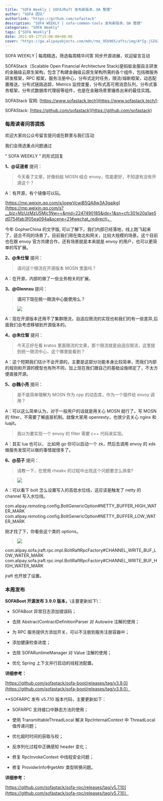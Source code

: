 ```yaml
---
title: "SOFA Weekly | SOFAJRaft 发布新版本，QA 整理"
author: "SOFA 团队"
authorlink: "https://github.com/sofastack"
description: "SOFA WEEKLY | sofa-common-tools 发布新版本，QA 整理"
categories: "SOFA Weekly"
tags: ["SOFA Weekly"]
date: 2021-09-17T15:00:00+08:00
cover: "https://gw.alipayobjects.com/mdn/rms_95b965/afts/img/A*Ig-jSIUZWx0AAAAAAAAAAAAAARQnAQ"
---
```

SOFA WEEKLY | 每周精选，筛选每周精华问答
同步开源进展，欢迎留言互动

SOFAStack（Scalable Open Financial Architecture Stack)是蚂蚁金服自主研发的金融级云原生架构，包含了构建金融级云原生架构所需的各个组件，包括微服务研发框架，RPC 框架，服务注册中心，分布式定时任务，限流/熔断框架，动态配置推送，分布式链路追踪，Metrics 监控度量，分布式高可用消息队列，分布式事务框架，分布式数据库代理层等组件，也是在金融场景里锤炼出来的最佳实践。

SOFAStack 官网: [https://www.sofastack.tech](https://www.sofastack.tech/)

SOFAStack: [https://github.com/sofastack](https://github.com/sofastack)

### 每周读者问答提炼

欢迎大家向公众号留言提问或在群里与我们互动

我们会筛选重点问题通过 

" SOFA WEEKLY " 的形式回复

**1、@证道者** 提问：

> 今天看了文章，好像蚂蚁 MOSN 结合 envoy，性能更好，不知道有没有开源这个？

A：有开源，有个镜像可以玩。

[https://mp.weixin.qq.com/s/ioewVcwiB5QA8w3A3gaikg](https://mp.weixin.qq.com/s?__biz=MzUzMzU5Mjc1Nw==&mid=2247490185&idx=1&sn=cfc301e20a1ae5d0754fab3f05ea094a&scene=21#wechat_redirect)，

今年 GopherChina 的文字版, 可以了解下。我们内部已经落地，线上跑飞起来了，适合不同的场景了。目前我们用在南北和网关，比较大规模的场景。这个目前也在跟 envoy 官方共建合作，还有场景就是本来就是 envoy 的用户，也可以更简单的写扩展。

**2、@朱仕智** 提问：

> 请问这个限流在开源版本 MOSN 里面吗？

A：在开源，内部的做了一些业务相关的扩展。

**3、@Glennxu** 提问：

> **请问下现在统一限流中心能使用么？**

>![](https://mmbiz.qpic.cn/mmbiz_jpg/nibOZpaQKw0ibnqPSQY2DiaTkYvIJ96Macjicf7UxYf0j4ldTISQ4bKZaY4w5nlZzKbk67w4wN0tCXsO0tfAZRaNcA/640?wx_fmt=jpeg&tp=webp&wxfrom=5&wx_lazy=1&wx_co=1)

A：现在开源版本还用不了集群限流，自适应限流的实现也和我们的有一些差异,后面我们会考虑移植到开源版本的。

**4、@朱仕智** 提问：

> 今天正好在看 kratos 里面限流的文章，那个限流就是自适应限流，这里提到统一限流中心，这个哪里能看到？

A：这个短期我们估计不会开源的，主要是这部分功能本身比较简单，而我们内部的规则和开源的模型也有所不同，加上现在我们跟自己的基础设施绑定了，不太方便直接开源。

**5、@魏小亮** 提问：

> 是不是简单理解为 MOSN 作为 cpp 的动态库，作为一个插件给 envoy 调用？

A：可以这么简单认为，对于一般用户的话就是用关心 MOSN 就行了，写 MOSN 的 filter，不需要了解底层机制。就像大家用 openresty，也很少去关心 nginx 和 luajit。

> 我以为要实现一个 envoy 的 filter 需要 c++ 代码来实现。

A：其实 lua 也可以， 比如用 go 你可以启动一个 zk，然后去调用 envoy 的 xds 做服务发现可以做的事情就很多了。

**6、@茄子** 提问：

> 请教一下，在使用 rheakv 的过程中出现这个问题要怎么排查?

>![](https://mmbiz.qpic.cn/mmbiz_jpg/nibOZpaQKw0ibnqPSQY2DiaTkYvIJ96Macj2vUkDNkYuxiaKQ3owRZiaHRQ5SdrqaCI4uZ6n5cnaqibtQeZbJsYMYqtw/640?wx_fmt=jpeg&tp=webp&wxfrom=5&wx_lazy=1&wx_co=1)

A：可以看下 bolt 怎么设置写入的高低水位线，这应该是触发了 netty 的 channel 写入水位线。

com.alipay.remoting.config.BoltGenericOption#NETTY_BUFFER_HIGH_WATER_MARK
com.alipay.remoting.config.BoltGenericOption#NETTY_BUFFER_LOW_WATER_MARK

刚才找了下，你看些这个类的 options。

>![](https://mmbiz.qpic.cn/mmbiz_jpg/nibOZpaQKw0ibnqPSQY2DiaTkYvIJ96MacjFr97FKe9hLx3vMQibZneib0NnL7jDOhUC1QZMzgh1tKrOX46utjIw5ew/640?wx_fmt=jpeg&tp=webp&wxfrom=5&wx_lazy=1&wx_co=1)

com.alipay.sofa.jraft.rpc.impl.BoltRaftRpcFactory#CHANNEL_WRITE_BUF_LOW_WATER_MARK
com.alipay.sofa.jraft.rpc.impl.BoltRaftRpcFactory#CHANNEL_WRITE_BUF_HIGH_WATER_MARK

jraft 也开放了设置。

### 本周发布

**SOFABoot 开源发布 3.9.0 版本，**\主要更新如下\：

- SOFABoot 异常日志添加错误码；

- 去除 AbstractContractDefinitionParser 对 Autowire 注解的使用；

- 为 RPC 服务提供方添加开关，可以不注册到服务注册容器中；

- 添加健康检查进度；

- 去除 SOFARuntimeManager 对 Value 注解的使用；

- 优化 Spring 上下文并行启动的线程池配置。

**详细参考：**

[https://github.com/sofastack/sofa-boot/releases/tag/v3.9.0](https://github.com/sofastack/sofa-boot/releases/tag/v3.9.0）

**SOFARPC 发布 v5.7.10 版本代码，主要更新如下：

- SOFARPC 支持接口中静态方法的使用；

- 使用 TransmittableThreadLocal 解决 RpcInternalContext 中 ThreadLocal 值传递问题；

- 优化超时时间的获取与校；

- 反序列化过程中正确感知 header 变化；

- 修复 RpcInvokeContext 中线程安全问题；

- 修复 ProviderInfo中getAttr 类型转换问题。

**详细参考：**

[https://github.com/sofastack/sofa-rpc/releases/tag/v5.7.10](https://github.com/sofastack/sofa-rpc/releases/tag/v5.7.10）
